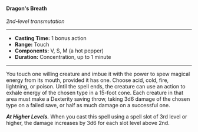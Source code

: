 #### Dragon's Breath
*2nd-level transmutation*
___
- **Casting Time:** 1 bonus action
- **Range:** Touch
- **Components:** V, S, M (a hot pepper)
- **Duration:** Concentration, up to 1 minute
---
You touch one willing creature and imbue it with the power to spew magical energy from its mouth, provided it has one. Choose acid, cold, fire, lightning, or poison. Until the spell ends, the creature can use an action to exhale energy of the chosen type in a 15-foot cone. Each creature in that area must make a Dexterity saving throw, taking 3d6 damage of the chosen type on a failed save, or half as much damage on a successful one.

***At Higher Levels.*** When you cast this spell using a spell slot of 3rd level or higher, the damage increases by 3d6 for each slot level above 2nd.
